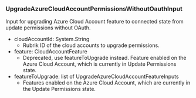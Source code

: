 ### UpgradeAzureCloudAccountPermissionsWithoutOauthInput
Input for upgrading Azure Cloud Account feature to connected state from update permissions without OAuth.

- cloudAccountId: System.String
  - Rubrik ID of the cloud accounts to upgrade permissions.
- feature: CloudAccountFeature
  - Deprecated, use featureToUpgrade instead. Feature enabled on the Azure Cloud Account, which is currently in Update Permissions state.
- featureToUpgrade: list of UpgradeAzureCloudAccountFeatureInputs
  - Features enabled on the Azure Cloud Account, which are currently in the Update Permissions state.
